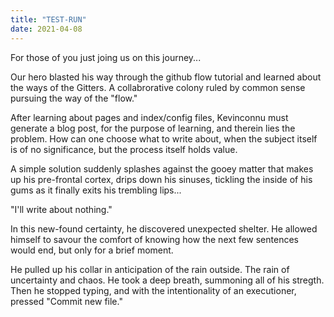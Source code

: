 ```yaml
---
title: "TEST-RUN"
date: 2021-04-08
---
```


For those of you just joing us on this journey...

Our hero blasted his way through the github flow tutorial and learned about the ways of the Gitters. A collabrorative colony ruled by common sense pursuing the way of the "flow."

After learning about pages and index/config files, Kevinconnu must generate a blog post, for the purpose of learning, and therein lies the problem. How can one choose what to write about, when the subject itself is of no significance, but the process itself holds value. 

A simple solution suddenly splashes against the gooey matter that makes up his pre-frontal cortex, drips down his sinuses, tickling the inside of his gums as it finally exits his trembling lips...

"I'll write about nothing." 

In this new-found certainty, he discovered unexpected shelter. He allowed himself to savour the comfort of knowing how the next few sentences would end, but only for a brief moment.

He pulled up his collar in anticipation of the rain outside. The rain of uncertainty and chaos. He took a deep breath, summoning all of his stregth. Then he stopped typing, and with the intentionality of an executioner, pressed "Commit new file."
